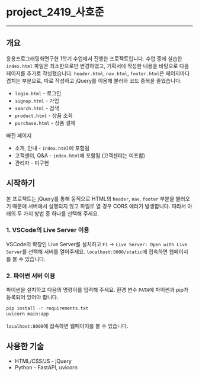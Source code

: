 # project_2419_사호준
---

## 개요

응용프로그래밍화면구현 1학기 수업에서 진행한 프로젝트입니다. 수업 중에 실습한 `index.html` 파일은 최소한으로만 변경하였고, 기획서에 작성한 내용을 바탕으로 다음 페이지를 추가로 작성했습니다. `header.html`, `nav.html`, `footer.html`은 페이지마다 겹치는 부분으로, 따로 작성하고 jQuery를 이용해 불러와 코드 중복을 줄였습니다.

- `login.html` - 로그인
- `signup.html` - 가입
- `search.html` - 검색
- `product.html` - 상품 조회
- `purchase.html` - 상품 결제

빠진 페이지

- 소개, 안내 - `index.html`에 포함됨
- 고객센터, Q&A - `index.html`에 포함됨 (고객센터는 미포함)
- 관리자 - 미구현

## 시작하기

본 프로젝트는 jQuery를 통해 동적으로 HTML의 `header`, `nav`, `footer` 부분을 불러오기 때문에 서버에서 실행되지 않고 파일로 열 경우 CORS 에러가 발생합니다. 따라서 아래의 두 가지 방법 중 하나를 선택해 주세요.

### 1. VSCode의 Live Server 이용

VSCode의 확장인 Live Server를 설치하고 `F1` -> `Live Server: Open with Live Server`를 선택해 서버를 열어주세요. `localhost:5000/static`에 접속하면 웹페이지를 볼 수 있습니다.

### 2. 파이썬 서버 이용

파이썬을 설치하고 다음의 명령어를 입력해 주세요. 환경 변수 `PATH`에 파이썬과 pip가 등록되어 있어야 합니다.

```sh
pip install -r requirements.txt
uvicorn main:app
```

`localhost:8000`에 접속하면 웹페이지를 볼 수 있습니다.

## 사용한 기술

- HTML/CSS/JS - jQuery
- Python - FastAPI, uvicorn
